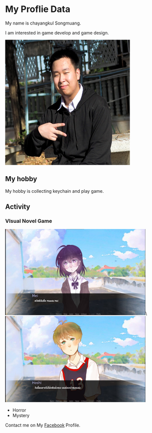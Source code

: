 # My Proflie Data

My name is chayangkul Songmuang.

I am interested in game develop and game design.

<img src="/Images/ProfliePicture.JPG" width="400" height="400">


## My hobby

My hobby is collecting keychain and play game.

## Activity
### VIsual Novel Game

<img src="/Images/VN.jpeg" width="450" height="275">\ <img src="/Images/VN2.jpeg" width="450" height="275">

- Horror
- Mystery

Contact me on My [Facebook](https://www.facebook.com/chayangkul.songmuang/) Profile.
